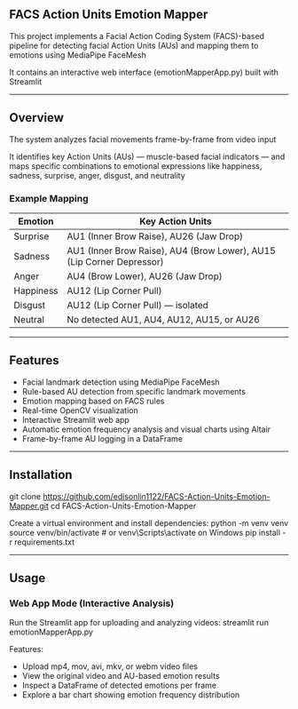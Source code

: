 ## FACS Action Units Emotion Mapper

This project implements a Facial Action Coding System (FACS)-based pipeline for detecting facial Action Units (AUs) and mapping them to emotions using MediaPipe FaceMesh

It contains an interactive web interface (emotionMapperApp.py) built with Streamlit

---

## Overview

The system analyzes facial movements frame-by-frame from video input

It identifies key Action Units (AUs) — muscle-based facial indicators — and maps specific combinations to emotional expressions like happiness, sadness, surprise, anger, disgust, and neutrality

### Example Mapping

Emotion | Key Action Units
--------|-----------------
Surprise | AU1 (Inner Brow Raise), AU26 (Jaw Drop)
Sadness  | AU1 (Inner Brow Raise), AU4 (Brow Lower), AU15 (Lip Corner Depressor)
Anger    | AU4 (Brow Lower), AU26 (Jaw Drop)
Happiness | AU12 (Lip Corner Pull)
Disgust  | AU12 (Lip Corner Pull) — isolated
Neutral  | No detected AU1, AU4, AU12, AU15, or AU26

---

## Features

- Facial landmark detection using MediaPipe FaceMesh
- Rule-based AU detection from specific landmark movements
- Emotion mapping based on FACS rules
- Real-time OpenCV visualization
- Interactive Streamlit web app
- Automatic emotion frequency analysis and visual charts using Altair
- Frame-by-frame AU logging in a DataFrame

---

## Installation
git clone https://github.com/edisonlin1122/FACS-Action-Units-Emotion-Mapper.git
cd FACS-Action-Units-Emotion-Mapper

Create a virtual environment and install dependencies:
python -m venv venv
source venv/bin/activate  # or venv\Scripts\activate on Windows
pip install -r requirements.txt

---

## Usage

### Web App Mode (Interactive Analysis)

Run the Streamlit app for uploading and analyzing videos:
streamlit run emotionMapperApp.py

Features:

- Upload mp4, mov, avi, mkv, or webm video files
- View the original video and AU-based emotion results
- Inspect a DataFrame of detected emotions per frame
- Explore a bar chart showing emotion frequency distribution